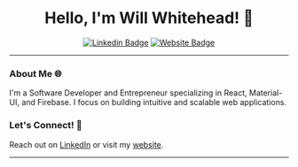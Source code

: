 <div align="center">

# Hello, I'm Will Whitehead! 👋

[![Linkedin Badge](https://img.shields.io/badge/-WillWhitehead122-blue?style=flat-square&logo=Linkedin&logoColor=white&link=https://www.linkedin.com/in/willwhitehead122/)](https://www.linkedin.com/in/willwhitehead122/)
[![Website Badge](https://img.shields.io/badge/-whitehead.wiki-blue?style=flat-square&logo=Google-Chrome&logoColor=white&link=https://whitehead.wiki)](https://whitehead.wiki)

</div>

---

### About Me 🌐

I'm a Software Developer and Entrepreneur specializing in React, Material-UI, and Firebase. I focus on building intuitive and scalable web applications.

### Let's Connect! 🤝

Reach out on [LinkedIn](https://www.linkedin.com/in/willwhitehead122/) or visit my [website](https://whitehead.wiki).

</div>

---
